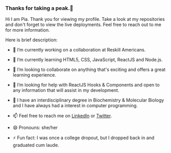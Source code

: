 ### Thanks for taking a peak.👋


Hi I am Pia. Thank you for viewing my profile.  Take a look at my repositories and don't forget to view the live deployments. Feel free to reach out to me for more information.

Here is  brief description:

- 🔭 I’m currently working on a collaboration  at Reskill Americans.

- 🌱 I’m currently learning HTML5, CSS, JavaScript, ReactJS and  Node.js.

- 👯 I’m looking to collaborate on anything that's exciting and offers a great learning experience.

- 🤔 I’m looking for help with ReactJS Hooks & Components and open to any information that will assist in my development.

- 💬 I have an interdisciplinary degree in Biochemistry & Molecular Biology and I have always had a interest in computer programming. 

- 📫 Feel free to reach me on  [LinkedIn](https://linkedin.com/in/pia-torain-dev) or [Twitter](https://twitter.com/FeenixRizn).

- 😄 Pronouns: she/her

- ⚡ Fun fact: I was once a college dropout, but I dropped back in and graduated cum laude.
